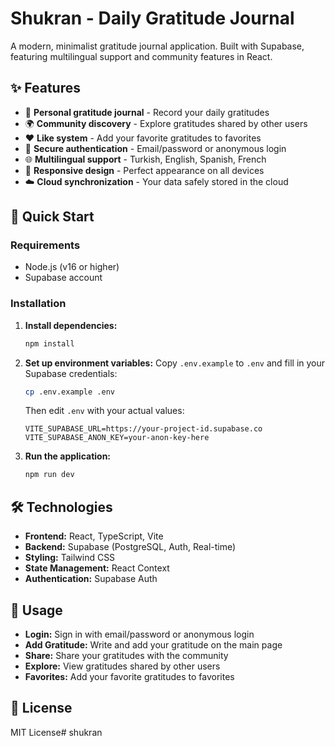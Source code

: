 # Shukran - Daily Gratitude Journal

A modern, minimalist gratitude journal application. Built with Supabase, featuring multilingual support and community features in React.

## ✨ Features

- 📝 **Personal gratitude journal** - Record your daily gratitudes
- 🌍 **Community discovery** - Explore gratitudes shared by other users
- ❤️ **Like system** - Add your favorite gratitudes to favorites
- 🔐 **Secure authentication** - Email/password or anonymous login
- 🌐 **Multilingual support** - Turkish, English, Spanish, French
- 📱 **Responsive design** - Perfect appearance on all devices
- ☁️ **Cloud synchronization** - Your data safely stored in the cloud

## 🚀 Quick Start

### Requirements
- Node.js (v16 or higher)
- Supabase account

### Installation

1. **Install dependencies:**
   ```bash
   npm install
   ```

2. **Set up environment variables:**
   Copy `.env.example` to `.env` and fill in your Supabase credentials:
   ```bash
   cp .env.example .env
   ```
   Then edit `.env` with your actual values:
   ```env
   VITE_SUPABASE_URL=https://your-project-id.supabase.co
   VITE_SUPABASE_ANON_KEY=your-anon-key-here
   ```

3. **Run the application:**
   ```bash
   npm run dev
   ```

## 🛠️ Technologies

- **Frontend:** React, TypeScript, Vite
- **Backend:** Supabase (PostgreSQL, Auth, Real-time)
- **Styling:** Tailwind CSS
- **State Management:** React Context
- **Authentication:** Supabase Auth

## 📖 Usage

- **Login:** Sign in with email/password or anonymous login
- **Add Gratitude:** Write and add your gratitude on the main page
- **Share:** Share your gratitudes with the community
- **Explore:** View gratitudes shared by other users
- **Favorites:** Add your favorite gratitudes to favorites

## 📄 License

MIT License# shukran
